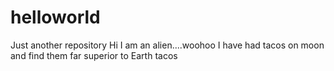 # helloworld
Just another repository
Hi
I am an alien....woohoo
I have had tacos on moon and find them far superior to Earth tacos
